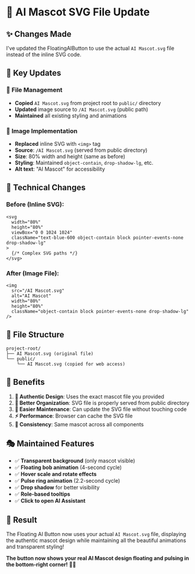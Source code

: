 # 🤖 AI Mascot SVG File Update

## ✨ **Changes Made**

I've updated the FloatingAIButton to use the actual `AI Mascot.svg` file instead of the inline SVG code.

## 🎯 **Key Updates**

### 📁 **File Management**
- **Copied** `AI Mascot.svg` from project root to `public/` directory
- **Updated** image source to `/AI Mascot.svg` (public path)
- **Maintained** all existing styling and animations

### 🎨 **Image Implementation**
- **Replaced** inline SVG with `<img>` tag
- **Source**: `/AI Mascot.svg` (served from public directory)
- **Size**: 80% width and height (same as before)
- **Styling**: Maintained `object-contain`, `drop-shadow-lg`, etc.
- **Alt text**: "AI Mascot" for accessibility

## 🔧 **Technical Changes**

### **Before (Inline SVG):**
```tsx
<svg
  width="80%"
  height="80%"
  viewBox="0 0 1024 1024"
  className="text-blue-600 object-contain block pointer-events-none drop-shadow-lg"
>
  {/* Complex SVG paths */}
</svg>
```

### **After (Image File):**
```tsx
<img
  src="/AI Mascot.svg"
  alt="AI Mascot"
  width="80%"
  height="80%"
  className="object-contain block pointer-events-none drop-shadow-lg"
/>
```

## 📂 **File Structure**
```
project-root/
├── AI Mascot.svg (original file)
└── public/
    └── AI Mascot.svg (copied for web access)
```

## 🎨 **Benefits**

1. **🎯 Authentic Design**: Uses the exact mascot file you provided
2. **📁 Better Organization**: SVG file is properly served from public directory
3. **🔧 Easier Maintenance**: Can update the SVG file without touching code
4. **⚡ Performance**: Browser can cache the SVG file
5. **🎨 Consistency**: Same mascot across all components

## 🎭 **Maintained Features**

- ✅ **Transparent background** (only mascot visible)
- ✅ **Floating bob animation** (4-second cycle)
- ✅ **Hover scale and rotate effects**
- ✅ **Pulse ring animation** (2.2-second cycle)
- ✅ **Drop shadow** for better visibility
- ✅ **Role-based tooltips**
- ✅ **Click to open AI Assistant**

## 🚀 **Result**

The Floating AI Button now uses your actual `AI Mascot.svg` file, displaying the authentic mascot design while maintaining all the beautiful animations and transparent styling!

**The button now shows your real AI Mascot design floating and pulsing in the bottom-right corner!** 🎉✨





